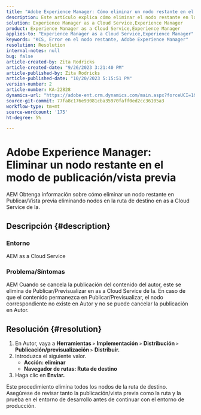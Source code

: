 ```yaml
---
title: "Adobe Experience Manager: Cómo eliminar un nodo restante en el modo Publicación/Vista previa"
description: Este artículo explica cómo eliminar el nodo restante en las opciones Publicar y Previsualizar.
solution: Experience Manager as a Cloud Service,Experience Manager
product: Experience Manager as a Cloud Service,Experience Manager
applies-to: "Experience Manager as a Cloud Service,Experience Manager"
keywords: "KCS, Error en el nodo restante, Adobe Experience Manager"
resolution: Resolution
internal-notes: null
bug: false
article-created-by: Zita Rodricks
article-created-date: "9/26/2023 3:21:40 PM"
article-published-by: Zita Rodricks
article-published-date: "10/20/2023 5:15:51 PM"
version-number: 2
article-number: KA-22828
dynamics-url: "https://adobe-ent.crm.dynamics.com/main.aspx?forceUCI=1&pagetype=entityrecord&etn=knowledgearticle&id=b0a2895e-805c-ee11-be6f-6045bd006b4b"
source-git-commit: 77fa8c176e93081cba35970faff0ed2cc36105a3
workflow-type: tm+mt
source-wordcount: '175'
ht-degree: 5%

---
```


# Adobe Experience Manager: Eliminar un nodo restante en el modo de publicación/vista previa


AEM Obtenga información sobre cómo eliminar un nodo restante en Publicar/Vista previa eliminando nodos en la ruta de destino en as a Cloud Service de la.

## Descripción {#description}


### <b>Entorno</b>

AEM as a Cloud Service



### <b>Problema/Síntomas</b>

AEM Cuando se cancela la publicación del contenido del autor, este se elimina de Publicar/Previsualizar en as a Cloud Service de la. En caso de que el contenido permanezca en Publicar/Previsualizar, el nodo correspondiente no existe en Autor y no se puede cancelar la publicación en Autor.






## Resolución {#resolution}


1. En Autor, vaya a <b>Herramientas </b>`>`  <b>Implementación</b> `>` <b> Distribución </b>`>`  <b>Publicación/previsualización </b>`>`  <b>Distribuir.</b>
2. Introduzca el siguiente valor.
   - <b>Acción: eliminar</b>
   - <b>Navegador de rutas: Ruta de destino</b>
3. Haga clic en <b>Enviar.</b>


Este procedimiento elimina todos los nodos de la ruta de destino. Asegúrese de revisar tanto la publicación/vista previa como la ruta y la prueba en el entorno de desarrollo antes de continuar con el entorno de producción.

